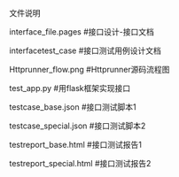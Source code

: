 文件说明

interface_file.pages    #接口设计-接口文档

interfacetest_case     #接口测试用例设计文档

Httprunner_flow.png    #Httprunner源码流程图

test_app.py  #用flask框架实现接口

testcase_base.json  #接口测试脚本1

testcase_special.json #接口测试脚本2

testreport_base.html    #接口测试报告1

testreport_special.html #接口测试报告2


